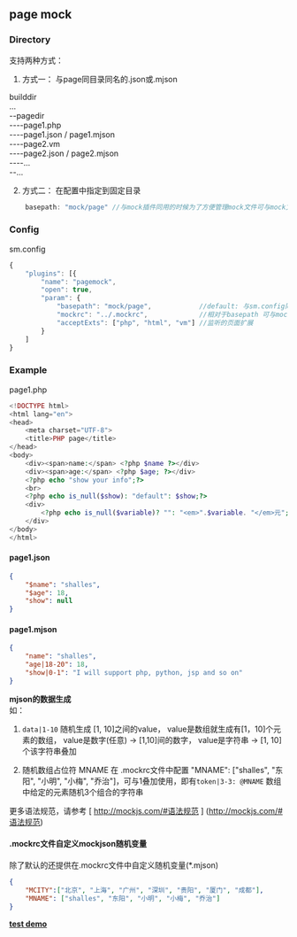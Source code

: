 ## page mock

### Directory

支持两种方式：<br>
1. 方式一： 与page同目录同名的.json或.mjson

builddir <br>
... <br>
--pagedir <br>
----page1.php <br>
----page1.json / page1.mjson <br>
----page2.vm <br>
----page2.json / page2.mjson <br>
----... <br>
--... <br>

2. 方式二： 在配置中指定到固定目录

```js
    basepath: "mock/page" //与mock插件同用的时候为了方便管理mock文件可与mock文件共用文件夹
```

### Config

sm.config

```js
{
    "plugins": [{
        "name": "pagemock",
        "open": true,
        "param": {
            "basepath": "mock/page",            //default: 与sm.config同级目录 可用绝对路径
            "mockrc": "../.mockrc",             //相对于basepath 可与mock同用.mockrc文件 可用绝对路径
            "acceptExts": ["php", "html", "vm"] //监听的页面扩展
        }
    ]
}
```


### Example

page1.php

```php
<!DOCTYPE html>
<html lang="en">
<head>
    <meta charset="UTF-8">
    <title>PHP page</title>
</head>
<body>
    <div><span>name:</span> <?php $name ?></div>
    <div><span>age:</span> <?php $age; ?></div>
    <?php echo "show your info";?>
    <br>
    <?php echo is_null($show): "default": $show;?>
    <div>
        <?php echo is_null($variable)? "": "<em>".$variable. "</em>元"; ?>
    </div>
</body>
</html>
```

#### page1.json

```json
{
    "$name": "shalles",
    "$age": 18,
    "show": null
}
```

#### page1.mjson

```json
{
    "name": "shalles",
    "age|18-20": 18,
    "show|0-1": "I will support php, python, jsp and so on"
}
```

**mjson的数据生成**<br>
如：<br>

1. `data|1-10` 随机生成 [1, 10]之间的value， value是数组就生成有[1，10]个元素的数组， value是数字(任意) -> [1,10]间的数字， value是字符串 -> [1, 10]个该字符串叠加<br>

2. 随机数组占位符 MNAME 在 .mockrc文件中配置 "MNAME": ["shalles", "东阳", "小明", "小梅", "乔治"]，可与1叠加使用，即有`token|3-3: @MNAME` 数组中给定的元素随机3个组合的字符串<br>

更多语法规范，请参考 [ http://mockjs.com/#语法规范 ] (http://mockjs.com/#语法规范)

#### .mockrc文件自定义mockjson随机变量

除了默认的还提供在.mockrc文件中自定义随机变量(*.mjson)

```json
{
    "MCITY":["北京", "上海", "广州", "深圳", "贵阳", "厦门", "成都"],
    "MNAME": ["shalles", "东阳", "小明", "小梅", "乔治"]
}
```

**[test demo](https://github.com/shalles/servermock/tree/master/test)**